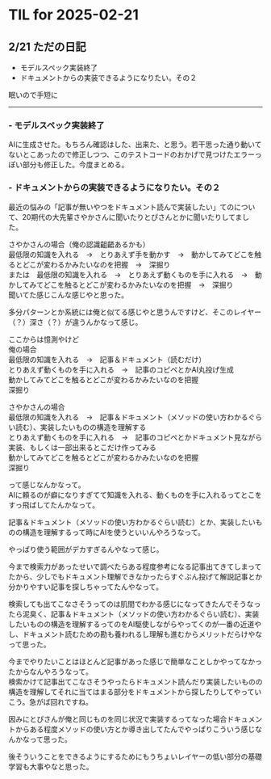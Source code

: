 # TIL for 2025-02-21
## 2/21 ただの日記

- モデルスペック実装終了
- ドキュメントからの実装できるようになりたい。その２

眠いので手短に

---

### - モデルスペック実装終了

AIに生成させた。もちろん確認はした、出来た、と思う。若干思った通り動いてないとこあったので修正しつつ、このテストコードのおかげで見つけたエラーっぽい部分も修正した。今度まとめる。

### - ドキュメントからの実装できるようになりたい。その２

最近の悩みの「記事が無いやつをドキュメント読んで実装したい」てのについて、20期代の大先輩さやかさんに聞いたりとぴさんとかに聞いたりしてました。

さやかさんの場合（俺の認識齟齬あるかも）  
最低限の知識を入れる　→　とりあえず手を動かす　→　動かしてみてどこを触るとどこが変わるかみたいなのを把握　→　深掘り  
または　最低限の知識を入れる　→　とりあえず動くものを手に入れる　→　動かしてみてどこを触るとどこが変わるかみたいなのを把握　→　深掘り  
聞いてた感じこんな感じやと思った。

多分パターンとか系統には俺と似てる感じやと思うんですけど、そこのレイヤー（？）深さ（？）が違うんかなって感じ。

ここからは憶測やけど  
俺の場合  
最低限の知識を入れる　→　記事＆ドキュメント（読むだけ）  
とりあえず動くものを手に入れる　→　記事のコピペとかAI丸投げ生成  
動かしてみてどこを触るとどこが変わるかみたいなのを把握  
深掘り

さやかさんの場合  
最低限の知識を入れる　→　記事＆ドキュメント（メソッドの使い方わかるぐらい読む）、実装したいものの構造を理解する  
とりあえず動くものを手に入れる　→　記事のコピペとかドキュメント見ながら実装、もしくは一部出来るとこだけ作ってみる  
動かしてみてどこを触るとどこが変わるかみたいなのを把握  
深掘り

って感じなんかなって。  
AIに頼るのが癖になりすぎてて知識を入れる、動くものを手に入れるってとこをすっ飛ばしてたんかなって。

記事＆ドキュメント（メソッドの使い方わかるぐらい読む）とか、実装したいものの構造を理解するって時にAIを使うといいんやろうなって。

やっぱり使う範囲がデカすぎるんやなって感じ。

今まで検索力があったせいで調べたらある程度参考になる記事出てきてしまってたから、少しでもドキュメント理解できなかったらすぐぶん投げて解説記事とか分かりやすい記事を探しちゃってたんやなって。

検索しても出てこなさそうってのは肌間でわかる感じになってきたんでそうなったら泥臭く、記事＆ドキュメント（メソッドの使い方わかるぐらい読む）、実装したいものの構造を理解するってのをAI駆使しながらやってくのが一番の近道やし、ドキュメント読むための勘も養われるし理解も進むからメリットだらけやなって思った。

今までやりたいことはほとんど記事があった感じで簡単なことしかやってなかったからなんやろうなって。  
検索かけて記事出てこなさそうやったらドキュメント読んだり実装したいものの構造を理解してそれに当てはまる部分をドキュメントから探したりしてやっていこう。急がば回れですね。

因みにとぴさんが俺と同じものを同じ状況で実装するってなった場合ドキュメントからある程度メソッドの使い方とか導き出してたんでやっぱりこういう感じなんかなって思った。

後そういうことをできるようにするためにもうちょいレイヤーの低い部分の基礎学習も大事やなと思った。
